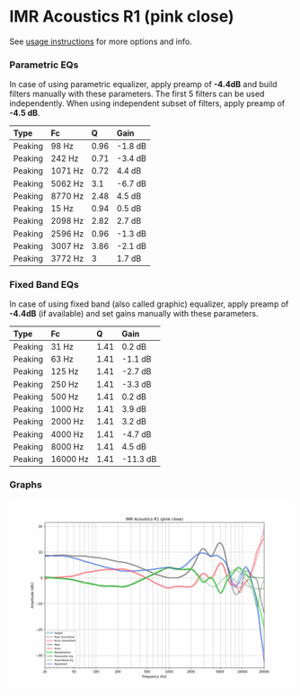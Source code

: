 # IMR Acoustics R1 (pink close)
See [usage instructions](https://github.com/jaakkopasanen/AutoEq#usage) for more options and info.

### Parametric EQs
In case of using parametric equalizer, apply preamp of **-4.4dB** and build filters manually
with these parameters. The first 5 filters can be used independently.
When using independent subset of filters, apply preamp of **-4.5 dB**.

| Type    | Fc      |    Q | Gain    |
|:--------|:--------|:-----|:--------|
| Peaking | 98 Hz   | 0.96 | -1.8 dB |
| Peaking | 242 Hz  | 0.71 | -3.4 dB |
| Peaking | 1071 Hz | 0.72 | 4.4 dB  |
| Peaking | 5062 Hz | 3.1  | -6.7 dB |
| Peaking | 8770 Hz | 2.48 | 4.5 dB  |
| Peaking | 15 Hz   | 0.94 | 0.5 dB  |
| Peaking | 2098 Hz | 2.82 | 2.7 dB  |
| Peaking | 2596 Hz | 0.96 | -1.3 dB |
| Peaking | 3007 Hz | 3.86 | -2.1 dB |
| Peaking | 3772 Hz | 3    | 1.7 dB  |

### Fixed Band EQs
In case of using fixed band (also called graphic) equalizer, apply preamp of **-4.4dB**
(if available) and set gains manually with these parameters.

| Type    | Fc       |    Q | Gain     |
|:--------|:---------|:-----|:---------|
| Peaking | 31 Hz    | 1.41 | 0.2 dB   |
| Peaking | 63 Hz    | 1.41 | -1.1 dB  |
| Peaking | 125 Hz   | 1.41 | -2.7 dB  |
| Peaking | 250 Hz   | 1.41 | -3.3 dB  |
| Peaking | 500 Hz   | 1.41 | 0.2 dB   |
| Peaking | 1000 Hz  | 1.41 | 3.9 dB   |
| Peaking | 2000 Hz  | 1.41 | 3.2 dB   |
| Peaking | 4000 Hz  | 1.41 | -4.7 dB  |
| Peaking | 8000 Hz  | 1.41 | 4.5 dB   |
| Peaking | 16000 Hz | 1.41 | -11.3 dB |

### Graphs
![](./IMR%20Acoustics%20R1%20(pink%20close).png)